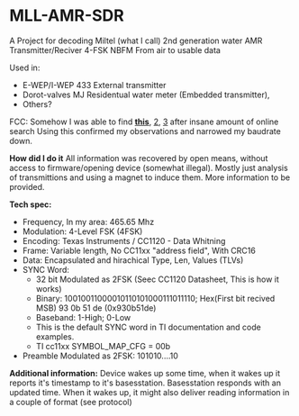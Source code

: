# MLL-AMR-SDR
A Project for decoding Miltel (what I call) 2nd generation water AMR Transmitter/Reciver 4-FSK NBFM From air to usable data

Used in:
 * E-WEP/I-WEP 433 External transmitter
 * Dorot-valves MJ Residentual water meter (Embedded transmitter),
 * Others?

FCC: Somehow I was able to find **[this](https://fccid.io/ANATEL/01493-15-03592/Manual_E-WEP-433/7F933824-B3EF-489A-9741-D98BEC47BBA5/PDF)**, [2](https://fccid.io/ANATEL/01493-15-03592/), [3](https://israelpatents.justice.gov.il/en/patent-file/details/223224) after insane amount of online search
  Using this confirmed my observations and narrowed my baudrate down.

**How did I do it**
All information was recovered by open means, without access to firmware/opening device (somewhat illegal).
Mostly just analysis of transmittions and using a magnet to induce them.
More information to be provided.

**Tech spec:**
  * Frequency, In my area: 465.65 Mhz
  * Modulation: 4-Level FSK (4FSK)
  * Encoding: Texas Instruments / CC1120 - Data Whitning 
  * Frame: Variable length, No CC11xx "address field", With CRC16
  * Data: Encapsulated and hirachical Type, Len, Values (TLVs)
  * SYNC Word:
      * 32 bit Modulated as 2FSK (Seec CC1120 Datasheet, This is how it works)
      * Binary: 10010011000010110101000111011110; Hex(First bit recived MSB) 93 0b 51 de (0x930b51de)
      * Baseband: 1-High; 0-Low
      * This is the default SYNC word in TI documentation and code examples.
      * TI cc11xx SYMBOL_MAP_CFG = 00b
  * Preamble Modulated as 2FSK: 101010....10 <sync>

**Additional information:**
Device wakes up some time, when it wakes up it reports it's timestamp to it's basesstation.
Basesstation responds with an updated time.
When it wakes up, it might also deliver reading information in a couple of format (see protocol)
